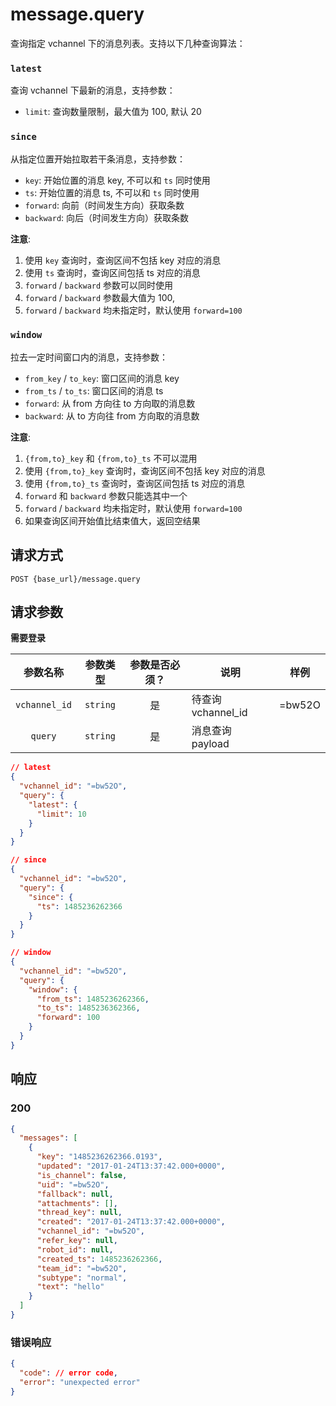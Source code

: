 # message.query

查询指定 vchannel 下的消息列表。支持以下几种查询算法：

### `latest`

查询 vchannel 下最新的消息，支持参数：

- `limit`: 查询数量限制，最大值为 100, 默认 20

### `since`

从指定位置开始拉取若干条消息，支持参数：

- `key`: 开始位置的消息 key, 不可以和 `ts` 同时使用
- `ts`: 开始位置的消息 ts, 不可以和 `ts` 同时使用
- `forward`: 向前（时间发生方向）获取条数
- `backward`: 向后（时间发生方向）获取条数

**注意**:

1. 使用 `key` 查询时，查询区间不包括 key 对应的消息
2. 使用 `ts` 查询时，查询区间包括 ts 对应的消息
3. `forward` / `backward` 参数可以同时使用
4. `forward` / `backward` 参数最大值为 100,
5. `forward` / `backward` 均未指定时，默认使用 `forward=100`

### `window`

拉去一定时间窗口内的消息，支持参数：

- `from_key` / `to_key`: 窗口区间的消息 key
- `from_ts` / `to_ts`: 窗口区间的消息 ts
- `forward`: 从 from 方向往 to 方向取的消息数
- `backward`: 从 to 方向往 from 方向取的消息数

**注意**:

1. `{from,to}_key` 和 `{from,to}_ts` 不可以混用
2. 使用 `{from,to}_key` 查询时，查询区间不包括 key 对应的消息
3. 使用 `{from,to}_ts` 查询时，查询区间包括 ts 对应的消息
4. `forward` 和 `backward` 参数只能选其中一个
5. `forward` / `backward` 均未指定时，默认使用 `forward=100`
6. 如果查询区间开始值比结束值大，返回空结果

## 请求方式

```
POST {base_url}/message.query
```

## 请求参数

**需要登录**

| 参数名称 | 参数类型 | 参数是否必须？ | 说明 | 样例 |
|:--------:|:--------:|:--------------:|------|------|
| `vchannel_id` | `string` | 是 | 待查询 vchannel_id | =bw52O |
| `query` | `string` | 是 | 消息查询 payload |  |

```json
// latest
{
  "vchannel_id": "=bw52O",
  "query": {
    "latest": {
      "limit": 10
    }
  }
}

// since
{
  "vchannel_id": "=bw52O",
  "query": {
    "since": {
      "ts": 1485236262366
    }
  }
}

// window
{
  "vchannel_id": "=bw52O",
  "query": {
    "window": {
      "from_ts": 1485236262366,
      "to_ts": 1485236362366,
      "forward": 100
    }
  }
}
```

## 响应

### 200

```json
{
  "messages": [
    {
      "key": "1485236262366.0193",
      "updated": "2017-01-24T13:37:42.000+0000",
      "is_channel": false,
      "uid": "=bw52O",
      "fallback": null,
      "attachments": [],
      "thread_key": null,
      "created": "2017-01-24T13:37:42.000+0000",
      "vchannel_id": "=bw52O",
      "refer_key": null,
      "robot_id": null,
      "created_ts": 1485236262366,
      "team_id": "=bw52O",
      "subtype": "normal",
      "text": "hello"
    }
  ]
}
```
### 错误响应

```json
{
  "code": // error code,
  "error": "unexpected error"
}
```

<!-- generated by gen_doc.js -->
